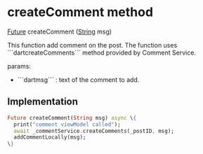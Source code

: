 


# createComment method








[Future](https://api.flutter.dev/flutter/dart-async/Future-class.html) createComment
([String](https://api.flutter.dev/flutter/dart-core/String-class.html) msg)





<p>This function add comment on the post.
The function uses ```dartcreateComments``` method provided by Comment Service.</p>
<p>params:</p>
<ul>
<li>```dartmsg``` : text of the comment to add.</li>
</ul>



## Implementation

```dart
Future createComment(String msg) async \{
  print("comment viewModel called");
  await _commentService.createComments(_postID, msg);
  addCommentLocally(msg);
\}
```







